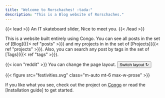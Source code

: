 ```yaml
---
title: "Welcome to Rorschaches! :tada:"
description: "This is a Blog website of Rorschaches."
---
```


{{< lead >}}
An IT skateboard slider, Nice to meet you.
{{< /lead >}}

This is a website built entirely using Congo. 
You can see all posts in the set of [Blog]({{< ref "posts" >}}) and my projects in in the set of [Projects]({{< ref "projects" >}}). Also, you can search any post by tags in the set of [Tags]({{< ref "tags" >}}).

<div class="flex px-4 py-2 mb-8 text-base rounded-md bg-primary-100 dark:bg-primary-900">
  <span class="flex items-center pe-3 text-primary-400">
    {{< icon "reddit" >}}
  </span>
  <span class="flex items-center justify-between grow dark:text-neutral-300">
    <span class="prose dark:prose-invert">You can change the page layout.</span>
    <button
      id="switch-layout-button"
      class="px-4 !text-neutral !no-underline rounded-md bg-primary-600 hover:!bg-primary-500 dark:bg-primary-800 dark:hover:!bg-primary-700"
    >
      Switch layout &orarr;
    </button>
  </span>
</div>

{{< figure src="festivities.svg" class="m-auto mt-6 max-w-prose" >}}

If you like what you see, check out the project on [Congo](https://github.com/jpanther/congo) or read the [Installation guide] to get started.
